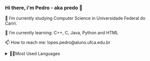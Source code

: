 ### Hi there, i'm Pedro - aka predo 👋

<p> 🔭 I’m currently studying Computer Science in Universidade Federal do Cariri. </p>
<p> 🌱 I’m currently learning: C++, C, Java, Python and HTML </p>
<p> 📫 How to reach me: lopes.pedro@aluno.ufca.edu.br </p>

<details>
  <summary><g-emoji class="g-emoji" alias="zap" fallback-src="https://github.githubassets.com/images/icons/emoji/unicode/26a1.png">👩‍🏫</g-emoji>Most Used Languages</summary>
  <img src="https://github-readme-stats.vercel.app/api/top-langs/?username=predohenr&hide=Makefile,CSS,Jupyter%20Notebook,CMake">
</details>
